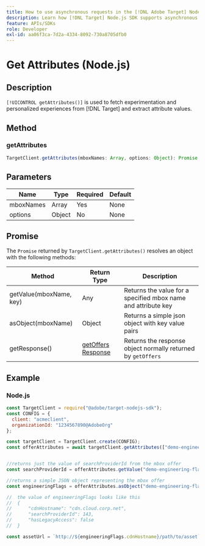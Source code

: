 ```yaml
---
title: How to use asynchronous requests in the [!DNL Adobe Target] Node.js SDK
description: Learn how [!DNL Target] Node.js SDK supports asynchronous requests, which can reduce the effective target time to zero.
feature: APIs/SDKs
role: Developer
exl-id: aa06f3ca-7d2a-4334-8092-730a8705dfb0
---
```

# Get Attributes (Node.js)

## Description

`[!UICONTROL getAttributes()]` is used to fetch experimentation and personalized experiences from [!DNL Target] and extract attribute values.

## Method

### getAttributes

```js {line-numbers="true"}
TargetClient.getAttributes(mboxNames: Array, options: Object): Promise
```

## Parameters

|Name|Type|Required|Default|
| --- | --- | --- |--- |
|mboxNames|Array|Yes|None|
|options|Object|No|None|

## Promise

The `Promise` returned by `TargetClient.getAttributes()` resolves an object with the following methods:

|Method|Return Type|Description|
| --- | --- | --- |
|getValue(mboxName, key)|Any|Returns the value for a specified mbox name and attribute key|
|asObject(mboxName)|Object|Returns a simple json object with key value pairs|
|getResponse()|[getOffers Response](https://github.com/jasonwaters/target-nodejs-sdk#targetclientgetoffers)|Returns the response object normally returned by `getOffers`|

## Example

### Node.js

```js {line-numbers="true"}
const TargetClient = require("@adobe/target-nodejs-sdk");
const CONFIG = {
  client: "acmeclient",
  organizationId: "1234567890@AdobeOrg"
};

const targetClient = TargetClient.create(CONFIG);
const offerAttributes = await targetClient.getAttributes(["demo-engineering-flags"]);


//returns just the value of searchProviderId from the mbox offer
const searchProviderId = offerAttributes.getValue("demo-engineering-flags", "searchProviderId");

//returns a simple JSON object representing the mbox offer
const engineeringFlags = offerAttributes.asObject("demo-engineering-flags");

//  the value of engineeringFlags looks like this
//  {
//      "cdnHostname": "cdn.cloud.corp.net",
//      "searchProviderId": 143,
//      "hasLegacyAccess": false
//  }

const assetUrl = `http://${engineeringFlags.cdnHostname}/path/to/asset`;
```
